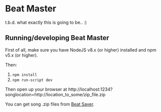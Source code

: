 # Beat Master

t.b.d. what exactly this is going to be.. :)

## Running/developing Beat Master

First of all, make sure you have NodeJS v8.x (or higher) installed and npm v5.x (or higher).

Then:

1. `npm install`
2. `npm run-script dev`

Then open up your browser at http://localhost:1234?songlocation=http://location_to_some/zip_file.zip

You can get song .zip files from [Beat Saver](https://beatsaver.com/).